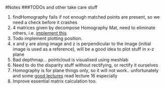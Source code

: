 #Notes
###TODOs and other take care stuff

1. findHomography fails if not enough matched points are present, so we need a check before it crashes
2. 4 matrices given by decompose Homography Mat, need to eliminate others, i.e. [implement this](https://hal.inria.fr/inria-00174036v3/document#15)
3. Todo implement plotting position.
4. x and y are along image and z is perpendicular to the image (initial image is used as a reference), will be a good idea to plot stuff in x-z plane
5. Bad depthmap... pointcloud is visualised using meshlab 
6. Need to do the disparity stuff without rectifying, or rectify it ourselves
7. Homography is for plane things only, so it will not work.. unfortunately and some [good lectures](http://isit.u-clermont1.fr/~ab/Classes/DIKU-3DCV2/) read lecture 16 especially
8. Improve essential matrix calculation too.